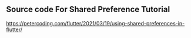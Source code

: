 
## Source code For Shared Preference Tutorial

https://petercoding.com/flutter/2021/03/19/using-shared-preferences-in-flutter/
